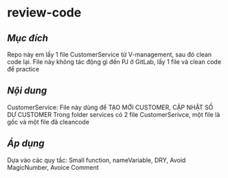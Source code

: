 # review-code

## _Mục đích_
Repo này em lấy 1 file CustomerService từ V-management, sau đó clean code lại. 
File này không tác động gì đến PJ ở GitLab, lấy 1 file và clean code để practice

## _Nội dung_
CustomerService: File này dùng để TẠO MỚI CUSTOMER, CẬP NHẬT SỐ DƯ CUSTOMER
Trong folder services có 2 file CustomerSerivce, một file là gốc và một file đã cleancode


## _Áp dụng_
Dựa vào các quy tắc: Small function, nameVariable, DRY, Avoid MagicNumber, Avoice Comment

